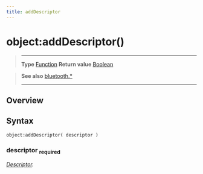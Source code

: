 ```yaml
---
title: addDescriptor
---
```

# object:addDescriptor()

> --------------------- ------------------------------------------------------------------------------------------
> __Type__              [Function](https://docs.coronalabs.com/api/type/Function.html)
> __Return value__      [Boolean](https://docs.coronalabs.com/api/type/Boolean.html)


> __See also__          [bluetooth.*](/plugin/bluetooth/)
> --------------------- ------------------------------------------------------------------------------------------

## Overview

## Syntax

	object:addDescriptor( descriptor )

### descriptor <sub>required</sub>
_[Descriptor](/plugin/bluetooth/type/Descriptor/)._
